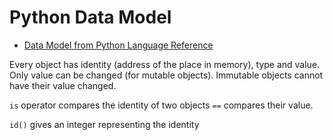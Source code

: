 
# Python Data Model

- [Data Model from Python Language Reference](https://docs.python.org/3/reference/datamodel.html)


Every object has identity (address of the place in memory), type and value. Only value can be changed (for mutable objects). Immutable objects cannot have their value changed.

`is` operator compares the identity of two objects `==` compares their value.

`id()` gives an integer representing the identity
